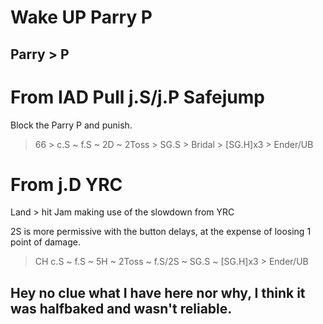 # Wake UP Parry P

## Parry > P

# From IAD Pull j.S/j.P Safejump

Block the Parry P and punish.

> 66 > c.S ~ f.S ~ 2D ~ 2Toss > SG.S > Bridal > [SG.H]x3 > Ender/UB

# From j.D YRC

Land > hit Jam making use of the slowdown from YRC

2S is more permissive with the button delays, at the expense of loosing 1 point of damage. 

> CH c.S ~ f.S ~ 5H ~ 2Toss ~ f.S/2S ~ SG.S ~ [SG.H]x3 > Ender/UB

## Hey no clue what I have here nor why, I think it was halfbaked and wasn't reliable.